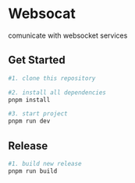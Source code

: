 # Websocat

comunicate with websocket services

## Get Started

```bash
#1. clone this repository

#2. install all dependencies
pnpm install

#3. start project
pnpm run dev
```

## Release

```bash
#1. build new release
pnpm run build
```